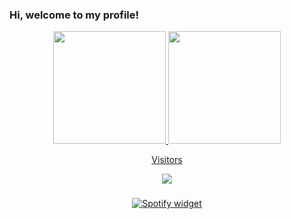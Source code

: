 ### Hi, welcome to my profile!

<div align="center">
  <a href="https://github.com/Jozo233">
  <img height="180em" src="https://github-readme-stats.vercel.app/api?username=Jozo233&show_icons=true&theme=dark&include_all_commits=true&count_private=true"/>
  <img height="180em" src="https://github-readme-stats.vercel.app/api/top-langs/?username=Jozo233&layout=compact&langs_count=7&theme=dark"/ > 
<br>
<div> 
  <p align="center">Visitors</p>
  <p align="center"><img alingn="center" src="https://profile-counter.glitch.me/Jozo233/count.svg"/></p>
 
 
</div>

###
![Spotify widget](https://spotify-recently-played-readme.vercel.app/api?user=lrthua4yog0vm5o7n59tgaadz)
###
